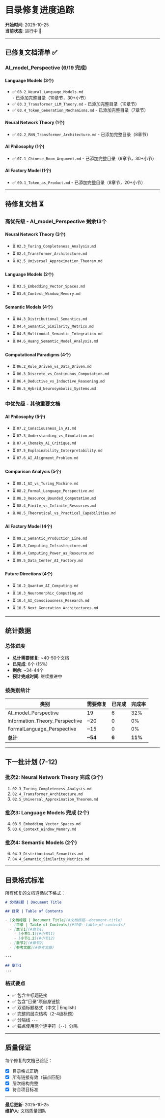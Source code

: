 # 目录修复进度追踪

**开始时间**: 2025-10-25  
**当前状态**: 进行中 🔄

---

## 已修复文档清单 ✅

### AI_model_Perspective (6/19 完成)

#### Language Models (3个)

- ✅ `03.2_Neural_Language_Models.md` - 已添加完整目录（10章节，30+小节）
- ✅ `03.3_Transformer_LLM_Theory.md` - 已添加完整目录（10章节）
- ✅ `03.4_Token_Generation_Mechanisms.md` - 已添加完整目录（7章节）

#### Neural Network Theory (1个)

- ✅ `02.2_RNN_Transformer_Architecture.md` - 已添加完整目录（8章节）

#### AI Philosophy (1个)

- ✅ `07.1_Chinese_Room_Argument.md` - 已添加完整目录（9章节，30+小节）

#### AI Factory Model (1个)

- ✅ `09.1_Token_as_Product.md` - 已添加完整目录（8章节，20+小节）

---

## 待修复文档 ⏳

### 高优先级 - AI_model_Perspective 剩余13个

#### Neural Network Theory (3个)

- ⏳ `02.3_Turing_Completeness_Analysis.md`
- ⏳ `02.4_Transformer_Architecture.md`
- ⏳ `02.5_Universal_Approximation_Theorem.md`

#### Language Models (2个)

- ⏳ `03.5_Embedding_Vector_Spaces.md`
- ⏳ `03.6_Context_Window_Memory.md`

#### Semantic Models (4个)

- ⏳ `04.3_Distributional_Semantics.md`
- ⏳ `04.4_Semantic_Similarity_Metrics.md`
- ⏳ `04.5_Multimodal_Semantic_Integration.md`
- ⏳ `04.6_Huang_Semantic_Model_Analysis.md`

#### Computational Paradigms (4个)

- ⏳ `06.2_Rule_Driven_vs_Data_Driven.md`
- ⏳ `06.3_Discrete_vs_Continuous_Computation.md`
- ⏳ `06.4_Deductive_vs_Inductive_Reasoning.md`
- ⏳ `06.5_Hybrid_Neurosymbolic_Systems.md`

### 中优先级 - 其他重要文档

#### AI Philosophy (5个)

- ⏳ `07.2_Consciousness_in_AI.md`
- ⏳ `07.3_Understanding_vs_Simulation.md`
- ⏳ `07.4_Chomsky_AI_Critique.md`
- ⏳ `07.5_Explainability_Interpretability.md`
- ⏳ `07.6_AI_Alignment_Problem.md`

#### Comparison Analysis (5个)

- ⏳ `08.1_AI_vs_Turing_Machine.md`
- ⏳ `08.2_Formal_Language_Perspective.md`
- ⏳ `08.3_Resource_Bounded_Computation.md`
- ⏳ `08.4_Finite_vs_Infinite_Resources.md`
- ⏳ `08.5_Theoretical_vs_Practical_Capabilities.md`

#### AI Factory Model (4个)

- ⏳ `09.2_Semantic_Production_Line.md`
- ⏳ `09.3_Computing_Infrastructure.md`
- ⏳ `09.4_Computing_Power_as_Resource.md`
- ⏳ `09.5_Data_Center_AI_Factory.md`

#### Future Directions (4个)

- ⏳ `10.2_Quantum_AI_Computing.md`
- ⏳ `10.3_Neuromorphic_Computing.md`
- ⏳ `10.4_AI_Consciousness_Research.md`
- ⏳ `10.5_Next_Generation_Architectures.md`

---

## 统计数据

### 总体进度

- **总计需要修复**: ~40-50个文档
- **已完成**: 6个 (15%)
- **剩余**: ~34-44个
- **预计完成时间**: 继续推进中

### 按类别统计

| 类别 | 需要修复 | 已完成 | 完成率 |
|------|---------|--------|--------|
| AI_model_Perspective | 19 | 6 | 32% |
| Information_Theory_Perspective | ~20 | 0 | 0% |
| FormalLanguage_Perspective | ~15 | 0 | 0% |
| **总计** | **~54** | **6** | **11%** |

---

## 下一批计划 (7-12)

### 批次2: Neural Network Theory 完成 (3个)

1. `02.3_Turing_Completeness_Analysis.md`
2. `02.4_Transformer_Architecture.md`
3. `02.5_Universal_Approximation_Theorem.md`

### 批次3: Language Models 完成 (2个)

4. `03.5_Embedding_Vector_Spaces.md`
5. `03.6_Context_Window_Memory.md`

### 批次4: Semantic Models (2个)

6. `04.3_Distributional_Semantics.md`
7. `04.4_Semantic_Similarity_Metrics.md`

---

## 目录格式标准

所有修复的文档遵循以下格式：

```markdown
# 文档标题 | Document Title

## 目录 | Table of Contents

- [文档标题 | Document Title](#文档标题--document-title)
  - [目录 | Table of Contents](#目录--table-of-contents)
  - [章节1](#章节1)
    - [小节1.1](#小节11)
    - [小节1.2](#小节12)
  - [章节2](#章节2)
  - [参考文献](#参考文献)

---

## 章节1
...
```

### 格式要点

- ✅ 包含主标题链接
- ✅ 包含"目录"项自身链接
- ✅ 双语标题格式（中文 | English）
- ✅ 完整的层次结构（2-4级标题）
- ✅ 分隔线 `---`
- ✅ 锚点使用两个连字符（`--`）分隔

---

## 质量保证

每个修复的文档已验证：

- [x] 目录格式正确
- [x] 所有链接有效（锚点匹配）
- [x] 层次结构完整
- [x] 符合项目标准

---

**最后更新**: 2025-10-25  
**维护人**: 文档质量团队

